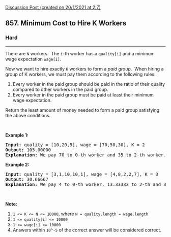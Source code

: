 [Discussion Post (created on 20/1/2021 at 2:7)](https://leetcode.com/problems/minimum-cost-to-hire-k-workers/submissions/)  
<h2>857. Minimum Cost to Hire K Workers</h2><h3>Hard</h3><hr><div><p>There are <code>N</code> workers.&nbsp; The <code>i</code>-th worker has a <code>quality[i]</code> and a minimum wage expectation <code>wage[i]</code>.</p>

<p>Now we want to hire exactly <code>K</code>&nbsp;workers to form a <em>paid group</em>.&nbsp; When hiring a group of K workers, we must pay them according to the following rules:</p>

<ol>
	<li>Every worker in the paid group should be paid in the ratio of their quality compared to other workers in the paid group.</li>
	<li>Every worker in the paid group must be paid at least their minimum wage expectation.</li>
</ol>

<p>Return the least amount of money needed to form a paid group satisfying the above conditions.</p>

<p>&nbsp;</p>

<ol>
</ol>

<div>
<p><strong>Example 1:</strong></p>

<pre><strong>Input: </strong>quality = <span id="example-input-1-1">[10,20,5]</span>, wage = <span id="example-input-1-2">[70,50,30]</span>, K = <span id="example-input-1-3">2</span>
<strong>Output: </strong><span id="example-output-1">105.00000
<strong>Explanation</strong>: </span><span>We pay 70 to 0-th worker and 35 to 2-th worker.</span>
</pre>

<div>
<p><strong>Example 2:</strong></p>

<pre><strong>Input: </strong>quality = <span id="example-input-2-1">[3,1,10,10,1]</span>, wage = <span id="example-input-2-2">[4,8,2,2,7]</span>, K = <span id="example-input-2-3">3</span>
<strong>Output: </strong><span id="example-output-2">30.66667
<strong>Explanation</strong>: </span><span>We pay 4 to 0-th worker, 13.33333 to 2-th and 3-th workers seperately.</span> 
</pre>

<p>&nbsp;</p>

<p><strong>Note:</strong></p>

<ol>
	<li><code>1 &lt;= K &lt;= N &lt;= 10000</code>, where <code>N = quality.length = wage.length</code></li>
	<li><code>1 &lt;= quality[i] &lt;= 10000</code></li>
	<li><code>1 &lt;= wage[i] &lt;= 10000</code></li>
	<li>Answers within <code>10^-5</code> of the correct answer will be considered correct.</li>
</ol>
</div>
</div>
</div>